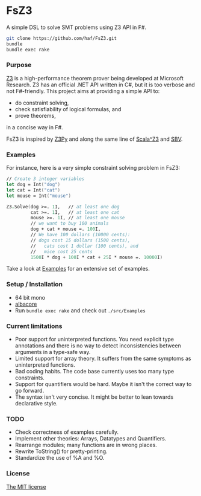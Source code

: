FsZ3
====

A simple DSL to solve SMT problems using Z3 API in F#.

``` bash
git clone https://github.com/haf/FsZ3.git
bundle
bundle exec rake
```

### Purpose

[Z3](https://github.com/Z3Prover/z3) is a high-performance theorem prover being
developed at Microsoft Research. Z3 has an official .NET API written in C#, but
it is too verbose and not F#-friendly. This project aims at providing a simple
API to:

 - do constraint solving,
 - check satisfiability of logical formulas, and
 - prove theorems,

in a concise way in F#.

FsZ3 is inspired by [Z3Py](http://rise4fun.com/Z3Py) and along the same line of
[Scala^Z3](https://github.com/psuter/ScalaZ3) and
[SBV](https://github.com/LeventErkok/sbv).

### Examples

For instance, here is a very simple constraint solving problem in FsZ3:

```fsharp
// Create 3 integer variables
let dog = Int("dog")
let cat = Int("cat")
let mouse = Int("mouse")

Z3.Solve(dog >=. 1I,   // at least one dog
         cat >=. 1I,   // at least one cat
         mouse >=. 1I, // at least one mouse
         // we want to buy 100 animals
         dog + cat + mouse =. 100I,
         // We have 100 dollars (10000 cents):
         // dogs cost 15 dollars (1500 cents),
         //   cats cost 1 dollar (100 cents), and
         //   mice cost 25 cents
         1500I * dog + 100I * cat + 25I * mouse =. 10000I)
```

Take a look at [Examples](src/Examples) for an extensive set of examples.

### Setup / Installation

 - 64 bit mono
 - [albacore](https://github.com/albacore/albacore)
 - Run `bundle exec rake` and check out `./src/Examples`

### Current limitations

- Poor support for uninterpreted functions.  You need explicit type annotations
  and there is no way to detect inconsistencies between arguments in a type-safe
  way.
- Limited support for array theory. It suffers from the same symptoms as
  uninterpreted functions.
- Bad coding habits. The code base currently uses too many type constraints.
- Support for quantifiers would be hard. Maybe it isn't the correct way to go
  forward.
- The syntax isn't very concise. It might be better to lean towards declarative
  style.

### TODO

- Check correctness of examples carefully.
- Implement other theories: Arrays, Datatypes and Quantifiers.
- Rearrange modules; many functions are in wrong places.
- Rewrite ToString() for pretty-printing.
- Standardize the use of %A and %O.

### License

[The MIT license](LICENSE.txt)
